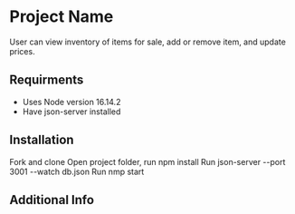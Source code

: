 # Project Name
User can view inventory of items for sale, add or remove item, and update prices.

## Requirments
* Uses Node version 16.14.2
* Have json-server installed

## Installation
Fork and clone
Open project folder, run npm install
Run json-server --port 3001 --watch db.json
Run nmp start

## Additional Info